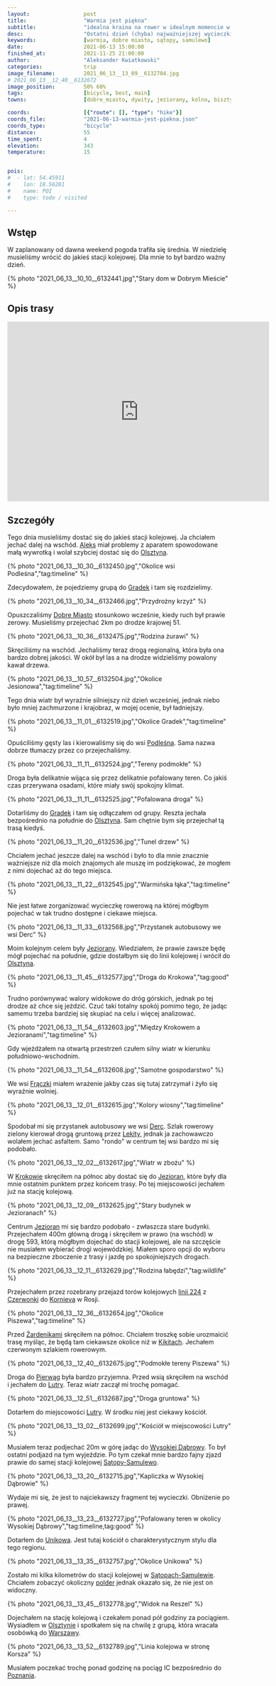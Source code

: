 ```yaml
---
layout:                 post
title:                  "Warmia jest piękna"
subtitle:               "idealna kraina na rower w idealnym momencie w ciągu roku"
desc:                   "Ostatni dzień (chyba) najważniejszej wycieczki rowerowej. Tym razem mogłem zwiedzać jeszcze ciekawsze tereny podczas znacznie lepszej pogody niż dzień wcześniej."
keywords:               [warmia, dobre miasto, sątopy, samulewo]
date:                   2021-06-13 15:00:00
finished_at:            2021-11-25 21:00:00
author:                 "Aleksander Kwiatkowski"
categories:             trip
image_filename:         2021_06_13__13_09__6132704.jpg
# 2021_06_13__12_40__6132672
image_position:         50% 60%
tags:                   [bicycle, best, main]
towns:                  [dobre_miasto, dywity, jeziorany, kolno, bisztynek]

coords:                 [{"route": [], "type": "hike"}]
coords_file:            "2021-06-13-warmia-jest-piekna.json"
coords_type:            "bicycle"
distance:               55
time_spent:             4
elevation:              343
temperature:            15


pois:
#  - lat: 54.45911
#    lon: 18.56281
#    name: POI
#    type: todo / visited

---
```


[photocoder]: https://photocoder.pl
[wiki-olsztyn]: https://pl.wikipedia.org/wiki/Olsztyn
[wiki-gradki]: https://pl.wikipedia.org/wiki/Gradki
[wiki-dobre-miasto]: https://pl.wikipedia.org/wiki/Dobre_Miasto
[wiki-podlesna]: https://pl.wikipedia.org/wiki/Podle%C5%9Bna_(wojew%C3%B3dztwo_warmi%C5%84sko-mazurskie)
[wiki-jeziorany]: https://pl.wikipedia.org/wiki/Jeziorany
[wiki-fraczki]: https://pl.wikipedia.org/wiki/Fr%C4%85czki_(powiat_olszty%C5%84ski)
[wiki-derc]: https://pl.wikipedia.org/wiki/Derc
[wiki-lekity]: https://pl.wikipedia.org/wiki/Lekity
[wiki-krokowo]: https://pl.wikipedia.org/wiki/Krokowo_(powiat_olszty%C5%84ski)
[wiki-linia-224]: https://pl.wikipedia.org/wiki/Linia_kolejowa_nr_224
[wiki-czerwonka]: https://pl.wikipedia.org/wiki/Czerwonka_(powiat_olszty%C5%84ski)
[wiki-kornievo]: https://pl.wikipedia.org/wiki/Korniewo_(stacja_kolejowa)
[wiki-zardeniki]: https://pl.wikipedia.org/wiki/%C5%BBardeniki_(gmina_Jeziorany)
[wiki-kikity]: https://pl.wikipedia.org/wiki/Kikity
[wiki-pierwagi]: https://pl.wikipedia.org/wiki/Pierw%C4%85gi
[wiki-lutry]: https://pl.wikipedia.org/wiki/Lutry
[wiki-wysoka-dabrowa]:https://pl.wikipedia.org/wiki/Wysoka_D%C4%85browa
[wiki-satopy-samulewo]: https://pl.wikipedia.org/wiki/S%C4%85topy-Samulewo
[wiki-unikowo]: https://pl.wikipedia.org/wiki/Unikowo_(wojew%C3%B3dztwo_warmi%C5%84sko-mazurskie)
[wiki-satopy-polder]: https://pl.wikipedia.org/wiki/Rezerwat_przyrody_Polder_S%C4%85topy-Samulewo
[wiki-warszawa]: https://pl.wikipedia.org/wiki/Warszawa
[wiki-poznan]: https://pl.wikipedia.org/wiki/Pozna%C5%84


## Wstęp

W zaplanowany od dawna weekend pogoda trafiła się średnia. W niedzielę musieliśmy
wrócić do jakieś stacji kolejowej. Dla mnie to był bardzo ważny dzień.

{% photo "2021_06_13__10_10__6132441.jpg","Stary dom w Dobrym Mieście" %}

## Opis trasy

<iframe height='405' width='590' frameborder='0' allowtransparency='true' scrolling='no' src='https://www.strava.com/activities/5465973786/embed/70d877666e37b81ff2de6d011df5612f0f30d284'></iframe>

## Szczegóły

Tego dnia musieliśmy dostać się do jakieś stacji kolejowej. Ja chciałem jechać
dalej na wschód. [Aleks][photocoder] miał problemy z aparatem spowodowane małą
wywrotką i wolał szybciej dostać się do [Olsztyna][wiki-olsztyn].

{% photo "2021_06_13__10_30__6132450.jpg","Okolice wsi Podleśna","tag:timeline" %}

Zdecydowałem, że pojedziemy grupą do [Gradek][wiki-gradki] i tam się
rozdzielimy.

{% photo "2021_06_13__10_34__6132466.jpg","Przydrożny krzyż" %}

Opuszczaliśmy [Dobre Miasto][wiki-dobre-miasto] stosunkowo wcześnie, kiedy
ruch był prawie zerowy. Musieliśmy przejechać 2km po drodze krajowej 51.

{% photo "2021_06_13__10_36__6132475.jpg","Rodzina żurawi" %}

Skręciliśmy na wschód. Jechaliśmy teraz drogą regionalną, która była ona bardzo dobrej jakości.
W okół był las a na drodze widzieliśmy powalony kawał drzewa.

{% photo "2021_06_13__10_57__6132504.jpg","Okolice Jesionowa","tag:timeline" %}

Tego dnia wiatr był wyraźnie silniejszy niż dzień wcześniej, jednak niebo było mniej
zachmurzone i krajobraz, w mojej ocenie, był ładniejszy.

{% photo "2021_06_13__11_01__6132519.jpg","Okolice Gradek","tag:timeline" %}

Opuściliśmy gęsty las i kierowaliśmy się do wsi [Podleśna][wiki-podlesna].
Sama nazwa dobrze tłumaczy przez co przejechaliśmy.

{% photo "2021_06_13__11_11__6132524.jpg","Tereny podmokłe" %}

Droga była delikatnie wijąca się przez delikatnie pofalowany teren. Co jakiś czas
przerywana osadami, które miały swój spokojny klimat.

{% photo "2021_06_13__11_11__6132525.jpg","Pofalowana droga" %}

Dotarliśmy do [Gradek][wiki-gradki] i tam się odłączałem od grupy. Reszta jechała
bezpośrednio na południe do [Olsztyna][wiki-olsztyn]. Sam chętnie bym się
przejechał tą trasą kiedyś.

{% photo "2021_06_13__11_20__6132536.jpg","Tunel drzew" %}

Chciałem jechać jeszcze dalej na wschód i było to dla mnie znacznie ważniejsze
niż dla moich znajomych ale muszę im podziękować, że mogłem z nimi dojechać
aż do tego miejsca.

{% photo "2021_06_13__11_22__6132545.jpg","Warmińska łąka","tag:timeline" %}

Nie jest łatwe zorganizować wycieczkę rowerową na której mógłbym
pojechać w tak trudno dostępne i ciekawe miejsca.

{% photo "2021_06_13__11_33__6132568.jpg","Przystanek autobusowy we wsi Derc" %}

Moim kolejnym celem były [Jeziorany][wiki-jeziorany]. Wiedziałem, że prawie zawsze będę
mógł pojechać na południe, gdzie dostałbym się do linii kolejowej i wrócił do
[Olsztyna][wiki-olsztyn].

{% photo "2021_06_13__11_45__6132577.jpg","Droga do Krokowa","tag:good" %}

Trudno porównywać walory widokowe do dróg górskich, jednak po tej drodze
aż chce się jeździć. Czuć taki totalny spokój pomimo tego, że jadąc
samemu trzeba bardziej się skupiać na celu i więcej analizować.

{% photo "2021_06_13__11_54__6132603.jpg","Między Krokowem a Jezioranami","tag:timeline" %}

Gdy wjeżdżałem na otwartą przestrzeń czułem silny wiatr w kierunku południowo-wschodnim.

{% photo "2021_06_13__11_54__6132608.jpg","Samotne gospodarstwo" %}

We wsi [Frączki][wiki-fraczki] miałem wrażenie jakby czas się tutaj zatrzymał
i żyło się wyraźnie wolniej.

{% photo "2021_06_13__12_01__6132615.jpg","Kolory wiosny","tag:timeline" %}

Spodobał mi się przystanek autobusowy we wsi [Derc][wiki-derc]. Szlak rowerowy
zielony kierował drogą gruntową przez [Lekity][wiki-lekity], jednak ja
zachowawczo wolałem jechać asfaltem. Samo "rondo" w centrum tej wsi bardzo mi się
podobało.

{% photo "2021_06_13__12_02__6132617.jpg","Wiatr w zbożu" %}

W [Krokowie][wiki-krokowo] skręciłem na północ aby dostać się do [Jezioran][wiki-jeziorany],
które były dla mnie ostatnim punktem przez końcem trasy. Po tej miejscowości
jechałem już na stację kolejową.

{% photo "2021_06_13__12_09__6132625.jpg","Stary budynek w Jezioranach" %}

Centrum [Jezioran][wiki-jeziorany] mi się bardzo podobało - zwłaszcza stare budynki.
Przejechałem 400m główną drogą i skręciłem w prawo (na wschód) w drogę 593,
którą mógłbym dojechać do stacji kolejowej, ale na szczęście nie musiałem
wybierać drogi wojewódzkiej.
Miałem sporo opcji do wyboru na bezpieczne zboczenie z trasy i jazdę po spokojniejszych
drogach.

{% photo "2021_06_13__12_11__6132629.jpg","Rodzina łabędzi","tag:wildlife" %}

Przejechałem przez rozebrany przejazd torów kolejowych [linii 224][wiki-linia-224] z
[Czerwonki][wiki-czerwonka] do [Kornieva][wiki-kornievo]
w Rosji.

{% photo "2021_06_13__12_36__6132654.jpg","Okolice Piszewa","tag:timeline" %}

Przed [Żardenikami][wiki-zardeniki] skręciłem na północ. Chciałem troszkę sobie
urozmaicić trasę myśląc, że będą tam ciekawsze okolice niż w
[Kikitach][wiki-kikity]. Jechałem czerwonym szlakiem rowerowym.

{% photo "2021_06_13__12_40__6132675.jpg","Podmokłe tereny Piszewa" %}

Droga do [Pierwąg][wiki-pierwagi] była bardzo przyjemna. Przed wsią
skręciłem na wschód i jechałem do [Lutry][wiki-lutry]. Teraz wiatr zaczął
mi trochę pomagać.

{% photo "2021_06_13__12_51__6132687.jpg","Droga gruntowa" %}

Dotarłem do miejscowości [Lutry][wiki-lutry]. W środku niej jest ciekawy
kościół.

{% photo "2021_06_13__13_02__6132699.jpg","Kościół w miejscowości Lutry" %}

Musiałem teraz podjechać 20m w górę jadąc do [Wysokiej Dąbrowy][wiki-wysoka-dabrowa].
To był ostatni podjazd na tym wyjeździe. Po tym czekał mnie bardzo
fajny zjazd prawie do samej stacji kolejowej [Sątopy-Samulewo][wiki-satopy-samulewo].

{% photo "2021_06_13__13_20__6132715.jpg","Kapliczka w Wysokiej Dąbrowie" %}

Wydaje mi się, że jest to najciekawszy fragment tej wycieczki. Obniżenie
po prawej.

{% photo "2021_06_13__13_23__6132727.jpg","Pofalowany teren w okolicy Wysokiej Dąbrowy","tag:timeline,tag:good" %}

Dotarłem do [Unikowa][wiki-unikowo]. Jest tutaj kościół o charakterystycznym
stylu dla tego regionu.

{% photo "2021_06_13__13_35__6132757.jpg","Okolice Unikowa" %}

Zostało mi kilka kilometrów do stacji kolejowej w [Sątopach-Samulewie][wiki-satopy-samulewo].
Chciałem zobaczyć okoliczny [polder][wiki-satopy-polder] jednak okazało się,
że nie jest on widoczny.

{% photo "2021_06_13__13_45__6132778.jpg","Widok na Reszel" %}

Dojechałem na stację kolejową i czekałem ponad pół godziny za pociągiem.
Wysiadłem w [Olsztynie][wiki-olsztyn] i spotkałem się na chwilę z grupą, która
wracała osobówką do [Warszawy][wiki-warszawa].

{% photo "2021_06_13__13_52__6132789.jpg","Linia kolejowa w stronę Korsza" %}

Musiałem poczekać trochę ponad godzinę na pociąg IC bezpośrednio do
[Poznania][wiki-poznan].
